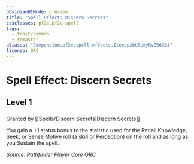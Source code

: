 ```yaml
---
obsidianUIMode: preview
title: "Spell Effect: Discern Secrets"
cssclasses: pf2e,pf2e-spell
tags:
  - trait/common
  - remaster
aliases: "Compendium.pf2e.spell-effects.Item.pzbU0cdyRvE66XBi"
license: ORC
---
```

# Spell Effect: Discern Secrets
## Level 1
### 






Granted by [[Spells/Discern Secrets|Discern Secrets]]

You gain a +1 status bonus to the statistic used for the Recall Knowledge, Seek, or Sense Motive roll (a skill or Perception) on the roll and as long as you Sustain the spell.

*Source: Pathfinder Player Core*
*ORC*